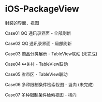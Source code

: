 # iOS-PackageView
封装的界面、视图

Case01 QQ 通讯录界面 - 全部刷新

Case02   QQ 通讯录界面 - 局部刷新

Case03   商品分类展示 - TableView联动 (未完成)

Case04   中关村 - TableView联动

Case05   省市区 - TableView联动

Case06   多种限制条件检索视图 - 竖向 (未完成)

Case07   多种限制条件检索视图 - 横向


